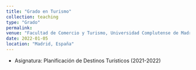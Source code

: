 ```yaml
---
title: "Grado en Turismo"
collection: teaching
type: "Grado"
permalink:
venue: "Facultad de Comercio y Turismo, Universidad Complutense de Madrid"
date: 2022-01-05
location: "Madrid, España"
---
```

* Asignatura: Planificación de Destinos Turísticos (2021-2022)
